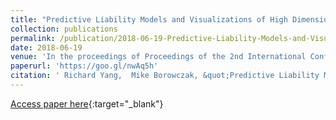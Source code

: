 ```yaml
---
title: "Predictive Liability Models and Visualizations of High Dimensional Retail Employee Data"
collection: publications
permalink: /publication/2018-06-19-Predictive-Liability-Models-and-Visualizations-of-High-Dimensional-Retail-Employee-Data
date: 2018-06-19
venue: 'In the proceedings of Proceedings of the 2nd International Conference on Innovation in Artificial Intelligence'
paperurl: 'https://goo.gl/nwAq5h'
citation: ' Richard Yang,  Mike Borowczak, &quot;Predictive Liability Models and Visualizations of High Dimensional Retail Employee Data.&quot; In the proceedings of Proceedings of the 2nd International Conference on Innovation in Artificial Intelligence, 2018.'
---
```

[Access paper here](https://goo.gl/nwAq5h){:target="_blank"}
